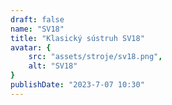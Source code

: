 ```yaml
---
draft: false
name: "SV18"
title: "Klasický sústruh SV18"
avatar: {
    src: "assets/stroje/sv18.png",
    alt: "SV18"
}
publishDate: "2023-7-07 10:30"
---
```

